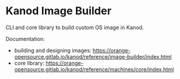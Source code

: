 # Kanod Image Builder

CLI and core library to build custom OS image in Kanod.

Documentation: 

* building and designing images: https://orange-opensource.gitlab.io/kanod/reference/image-builder/index.html
* core library: https://orange-opensource.gitlab.io/kanod/reference/machines/core/index.html
